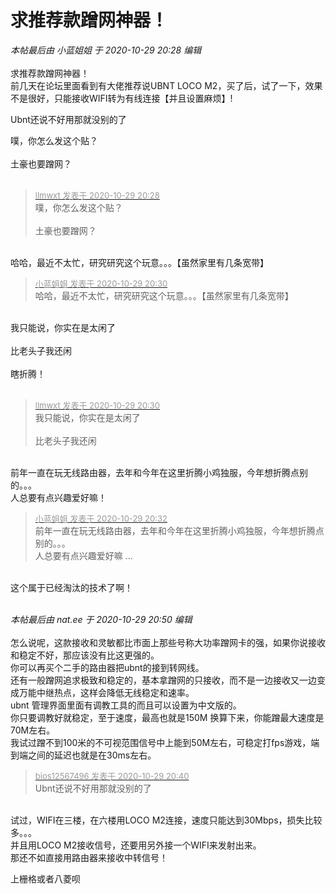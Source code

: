 # 求推荐款蹭网神器！


<i class="pstatus"> 本帖最后由 小蓝姐姐 于 2020-10-29 20:28 编辑 </i><br />
<br />
求推荐款蹭网神器！<br />
前几天在论坛里面看到有大佬推荐说UBNT LOCO M2，买了后，试了一下，效果不是很好，只能接收WIFI转为有线连接【并且设置麻烦】!

Ubnt还说不好用那就没别的了

噗，你怎么发这个贴？<br />
<br />
土豪也要蹭网？<br />
<br />
<img src="static/image/smiley/default/lol.gif" smilieid="12" border="0" alt="" /><img src="static/image/smiley/default/lol.gif" smilieid="12" border="0" alt="" /><img src="static/image/smiley/default/lol.gif" smilieid="12" border="0" alt="" />

<div class="quote"><blockquote><font size="2"><a href="https://www.hostloc.com/forum.php?mod=redirect&amp;goto=findpost&amp;pid=9371124&amp;ptid=759966" target="_blank"><font color="#999999">llmwxt 发表于 2020-10-29 20:28</font></a></font><br />
噗，你怎么发这个贴？<br />
<br />
土豪也要蹭网？</blockquote></div><br />
哈哈，最近不太忙，研究研究这个玩意。。。【虽然家里有几条宽带】

<div class="quote"><blockquote><font size="2"><a href="https://www.hostloc.com/forum.php?mod=redirect&amp;goto=findpost&amp;pid=9371130&amp;ptid=759966" target="_blank"><font color="#999999">小蓝姐姐 发表于 2020-10-29 20:30</font></a></font><br />
哈哈，最近不太忙，研究研究这个玩意。。。【虽然家里有几条宽带】</blockquote></div><br />
我只能说，你实在是太闲了<br />
<br />
比老头子我还闲<br />
<br />
瞎折腾！<br />
<br />


<div class="quote"><blockquote><font size="2"><a href="https://www.hostloc.com/forum.php?mod=redirect&amp;goto=findpost&amp;pid=9371136&amp;ptid=759966" target="_blank"><font color="#999999">llmwxt 发表于 2020-10-29 20:30</font></a></font><br />
我只能说，你实在是太闲了<br />
<br />
比老头子我还闲</blockquote></div><br />
前年一直在玩无线路由器，去年和今年在这里折腾小鸡独服，今年想折腾点别的。。。<br />
人总要有点兴趣爱好嘛！

<div class="quote"><blockquote><font size="2"><a href="https://www.hostloc.com/forum.php?mod=redirect&amp;goto=findpost&amp;pid=9371148&amp;ptid=759966" target="_blank"><font color="#999999">小蓝姐姐 发表于 2020-10-29 20:32</font></a></font><br />
前年一直在玩无线路由器，去年和今年在这里折腾小鸡独服，今年想折腾点别的。。。<br />
人总要有点兴趣爱好嘛 ...</blockquote></div><br />
这个属于已经淘汰的技术了啊！<br />
<br />
<img src="static/image/smiley/default/loveliness.gif" smilieid="28" border="0" alt="" />

<i class="pstatus"> 本帖最后由 nat.ee 于 2020-10-29 20:50 编辑 </i><br />
<br />
怎么说呢，这款接收和灵敏都比市面上那些号称大功率蹭网卡的强，如果你说接收和稳定不好，那应该没有比这更强的。<br />
你可以再买个二手的路由器把ubnt的接到转网线。<br />
还有一般蹭网追求极致和稳定的，基本拿蹭网的只接收，而不是一边接收又一边变成万能中继热点，这样会降低无线稳定和速率。<br />
ubnt 管理界面里面有调教工具的而且可以设置为中文版的。<br />
你只要调教好就稳定，至于速度，最高也就是150M 换算下来，你能蹭最大速度是70M左右。<br />
我试过蹭不到100米的不可视范围信号中上能到50M左右，可稳定打fps游戏，端到端之间的延迟也就是在30ms左右。

<div class="quote"><blockquote><font size="2"><a href="https://www.hostloc.com/forum.php?mod=redirect&amp;goto=findpost&amp;pid=9371183&amp;ptid=759966" target="_blank"><font color="#999999">bios12567496 发表于 2020-10-29 20:40</font></a></font><br />
Ubnt还说不好用那就没别的了</blockquote></div><br />
试过，WIFI在三楼，在六楼用LOCO M2连接，速度只能达到30Mbps，损失比较多。。。<br />
并且用LOCO M2接收信号，还要用另外接一个WIFI来发射出来。<br />
那还不如直接用路由器来接收中转信号！

上栅格或者八菱呗<img src="static/image/smiley/default/lol.gif" smilieid="12" border="0" alt="" />
